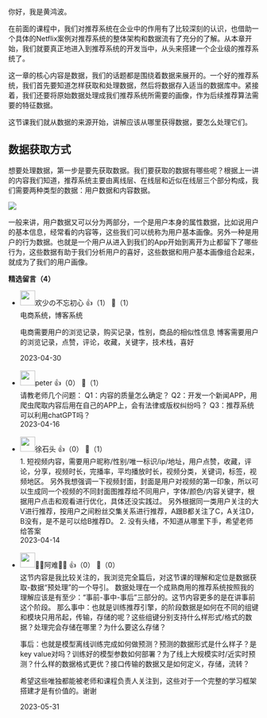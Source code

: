 你好，我是黄鸿波。

在前面的课程中，我们对推荐系统在企业中的作用有了比较深刻的认识，也借助一个具体的Netflix案例对推荐系统的整体架构和数据流有了充分的了解。从本章开始，我们就要真正地进入到推荐系统的开发当中，从头来搭建一个企业级的推荐系统了。

这一章的核心内容是数据，我们的话题都是围绕着数据来展开的。一个好的推荐系统，我们首先要知道怎样获取和处理数据，然后将数据存入适当的数据库中。紧接着，我们还要将原始数据处理成我们推荐系统所需要的画像，作为后续推荐算法需要的特征数据。

这节课我们就从数据的来源开始，讲解应该从哪里获得数据，要怎么处理它们。

## 数据获取方式

想要处理数据，第一步是要先获取数据。我们要获取的数据有哪些呢？根据上一讲的内容我们知道，推荐系统主要由离线层、在线层和近似在线层三个部分构成，我们需要两种类型的数据：用户数据和内容数据。

![](https://static001.geekbang.org/resource/image/c1/1e/c1d8977297f5be1d30e8be74eacf891e.jpg?wh=3000x1460)

一般来讲，用户数据又可以分为两部分，一个是用户本身的属性数据，比如说用户的基本信息，经常看的内容等，这些我们可以统称为用户基本画像。另外一种是用户的行为数据。也就是一个用户从进入到我们的App开始到离开为止都留下了哪些行为，这些数据有助于我们分析用户的喜好，这些数据和用户基本画像组合起来，就成为了我们的用户画像。
<div><strong>精选留言（4）</strong></div><ul>
<li><img src="https://static001.geekbang.org/account/avatar/00/27/1d/10/a73d63ba.jpg" width="30px"><span>欢少の不忘初心</span> 👍（1） 💬（1）<div>电商系统，博客系统

电商需要用户的浏览记录，购买记录，性别，商品的相似性信息
博客需要用户的浏览记录，点赞，评论，收藏，关键字，技术栈，喜好
</div>2023-04-30</li><br/><li><img src="https://static001.geekbang.org/account/avatar/00/10/25/87/f3a69d1b.jpg" width="30px"><span>peter</span> 👍（0） 💬（1）<div>请教老师几个问题：
Q1：内容的质量怎么确定？
Q2：开发一个新闻APP，用爬虫爬取内容后用在自己的APP上，会有法律或版权纠纷吗？
Q3：推荐系统可以利用chatGPT吗？</div>2023-04-16</li><br/><li><img src="https://static001.geekbang.org/account/avatar/00/0f/ce/6d/530df0dd.jpg" width="30px"><span>徐石头</span> 👍（0） 💬（1）<div>1. 短视频内容，需要用户昵称&#47;性别&#47;唯一标识&#47;ip&#47;地址，用户点赞，收藏，评论，分享，视频时长，完播率，平均播放时长，视频分类，关键词，标签，视频地区。
另外我想强调一下视频封面，封面是用户对视频的第一印象，所以可以生成同一个视频的不同封面图推荐给不同用户，字体&#47;颜色&#47;内容关键字，根据用户点击和观看进行优化，具体还没实践过。
另外根据同一类用户关注的大V进行推荐，按用户之间粉丝交集关系进行推荐，A跟B都关注了C，A关注D，B没有，是不是可以给B推荐D。
2. 没有头绪，不知道从哪里下手，希望老师给答案</div>2023-04-14</li><br/><li><img src="https://static001.geekbang.org/account/avatar/00/14/69/7b/62c46d44.jpg" width="30px"><span>👂🏻阿难👂🏻</span> 👍（0） 💬（0）<div>这节内容是我比较关注的，我浏览完全篇后，对这节课的理解和定位是数据获取-数据“预处理”的一个导引。
数据处理在一个成熟商用的推荐系统按照我的理解应该是有至少：“事前-事中-事后”三部分的。这节内容更多的是在讲事前这个阶段。
那么事中：也就是训练推荐引擎，的阶段数据是如何在不同的组键和模块只用吊起，传输，存储的呢？这些组键分别支持什么样形式&#47;格式的数据？处理完会存储在哪里？为什么要这么存储？

事后：也就是模型离线训练完成如何做预测？预测的数据形式是什么样子？是key value对吗？训练好的模型参数如何部署？为了线上大规模实时&#47;近实时预测？什么样的数据格式更优？接口传输的数据又是如何定义，存储，流转？

希望这些唯独都能被老师和课程负责人关注到，这些对于一个完整的学习框架搭建才是有价值的。谢谢</div>2023-05-31</li><br/>
</ul>
